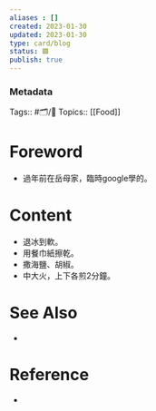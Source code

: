 ```yaml
---
aliases : []
created: 2023-01-30
updated: 2023-01-30
type: card/blog
status: 🟩
publish: true
---
```

### Metadata
Tags:: #🗂️/🌱️
Topics:: [[Food]]

# Foreword
- 過年前在岳母家，臨時google學的。

# Content
- 退冰到軟。
- 用餐巾紙擦乾。
- 撒海鹽、胡椒。
- 中大火，上下各煎2分鐘。

# See Also
- 

# Reference
- 